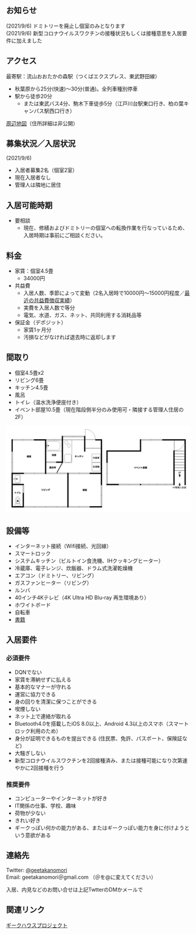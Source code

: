 
## お知らせ
(2021/9/6) ドミトリーを廃止し個室のみとなります  
(2021/9/6) 新型コロナウイルスワクチンの接種状況もしくは接種意思を入居要件に加えました  

## アクセス
最寄駅：流山おおたかの森駅（つくばエクスプレス、東武野田線）
* 秋葉原から25分(快速)～30分(普通)。全列車種別停車
* 駅から徒歩20分
  * または東武バス4分、駒木下車徒歩5分（江戸川台駅東口行き、柏の葉キャンパス駅西口行き）

[周辺地図](https://drive.google.com/open?id=1WKVXbXgkUtFrii1tMolxQxDgWRo-SJ-_&usp=sharing)（住所詳細は非公開）

## 募集状況／入居状況
(2021/9/6)
* 入居者募集2名（個室2室）
* 現在入居者なし
* 管理人は隣地に居住

<!-- 現在満室ですが、内見は受け付けています。内見に来られた方には空きができた際にご連絡いたします。 -->

## 入居可能時期
* 要相談
  * 現在、修繕およびドミトリーの個室への転換作業を行なっているため、入居時期は事前にご相談ください。

## 料金
* 家賃：個室4.5畳
  * 34000円
* 共益費
  * 入居人数、季節によって変動（2名入居時で10000円〜15000円程度／[最近の共益費徴収実績](recent_kyouekihi.txt)）
  * 実費を入居人数で等分
  * 電気、水道、ガス、ネット、共同利用する消耗品等
* 保証金（デポジット）
  * 家賃1ヶ月分
  * 汚損などがなければ退去時に返却します

## 間取り
* 個室4.5畳x2
* リビング6畳
* キッチン4.5畳
* 風呂
* トイレ（温水洗浄便座付き）
* イベント部屋10.5畳（現在階段側半分のみ使用可・隣接する管理人住居の2F）

<img src="madorizu.png" width="700">

## 設備等
* インターネット接続（Wifi接続、光回線）
* スマートロック
* システムキッチン（ビルトイン食洗機、IHクッキングヒーター）
* 冷蔵庫、電子レンジ、炊飯器、ドラム式洗濯乾燥機
* エアコン（ドミトリー、リビング）
* ガスファンヒーター（リビング）
* ルンバ
* 40インチ4Kテレビ（4K Ultra HD Blu-ray 再生環境あり）
* ホワイトボード
* 自転車
* [書籍](https://booklog.jp/users/geetakanomori)

## 入居要件

### 必須要件
* DQNでない
* 家賃を滞納せずに払える
* 基本的なマナーが守れる
* 運営に協力できる
* 身の回りを清潔に保つことができる
* 喫煙しない
* ネット上で連絡が取れる
* Bluetooth4.0を搭載したiOS 8.0以上、Android 4.3以上のスマホ（スマートロック利用のため）
* 身分が証明できるものを提出できる (住民票、免許、パスポート、保険証など)
* 大騒ぎしない
* 新型コロナウイルスワクチンを2回接種済み、または接種可能になり次第速やかに2回接種を行う

### 推奨要件
* コンピューターやインターネットが好き
* IT関係の仕事、学校、趣味
* 荷物が少ない
* きれい好き
* ギークっぽい何かの能力がある、またはギークっぽい能力を身に付けようという意欲がある

## 連絡先
Twitter: [@geetakanomori](https://twitter.com/geetakanomori)  
Email: geetakanomori＠gmail.com （＠を@に変えてください）

入居、内見などのお問い合せは上記TwtterのDMかメールで

## 関連リンク
[ギークハウスプロジェクト](http://geekhouse.tumblr.com/)
